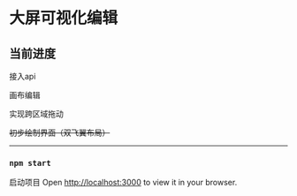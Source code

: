 # 大屏可视化编辑

## 当前进度
接入api

画布编辑

实现跨区域拖动

~~初步绘制界面（双飞翼布局）~~

---

### `npm start`
启动项目
Open [http://localhost:3000](http://localhost:3000) to view it in your browser.


